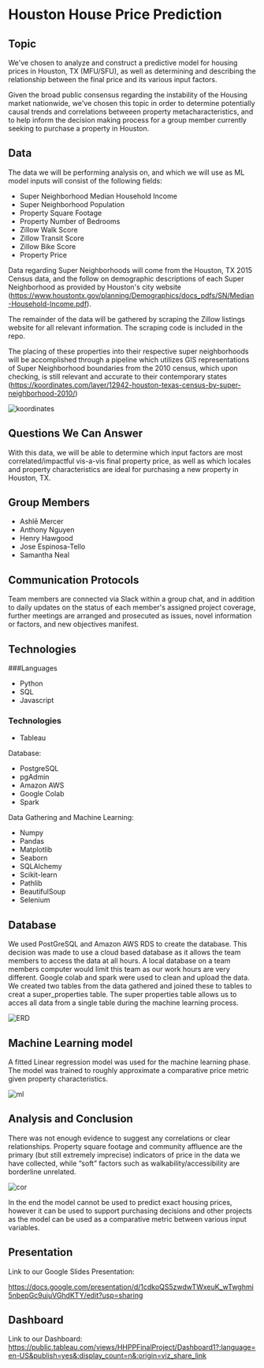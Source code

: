 # Houston House Price Prediction 

## Topic 

We've chosen to analyze and construct a predictive model for housing prices in Houston, TX (MFU/SFU), as well as determining and describing the relationship between the final price and its various input factors.

Given the broad public consensus regarding the instability of the Housing market nationwide, we've chosen this topic in order to determine potentially causal trends and correlations betweeen property metacharacteristics, and to help inform the decision making process for a group member currently seeking to purchase a property in Houston.   
  
## Data 

The data we will be performing analysis on, and which we will use as ML model inputs will consist of the following fields:

- Super Neighborhood Median Household Income
- Super Neighborhood Population
- Property Square Footage
- Property Number of Bedrooms
- Zillow Walk Score
- Zillow Transit Score
- Zillow Bike Score
- Property Price

Data regarding Super Neighborhoods will come from the Houston, TX 2015 Census data, and the follow on demographic descriptions of each Super Neighborhood
as provided by Houston's city website (https://www.houstontx.gov/planning/Demographics/docs_pdfs/SN/Median-Household-Income.pdf).

The remainder of the data will be gathered by scraping the Zillow listings website for all relevant information. The scraping code is included in the repo.

The placing of these properties into their respective super neighborhoods will be accomplished through a pipeline which utilizes GIS representations of Super Neighborhood boundaries from the 2010 census, which upon checking, is still relevant and accurate to their contemporary states (https://koordinates.com/layer/12942-houston-texas-census-by-super-neighborhood-2010/)

![koordinates](https://github.com/alwaysanthony/HHPP/blob/main/Database/Resources/images/Koordinates.png)

## Questions We Can Answer

With this data, we will be able to determine which input factors are most correlated/impactful vis-a-vis final property price, as well as which locales and property characteristics are ideal for purchasing a new property in Houston, TX.

## Group Members

- Ashlē Mercer
- Anthony Nguyen
- Henry Hawgood
- Jose Espinosa-Tello
- Samantha Neal

## Communication Protocols

Team members are connected via Slack within a group chat, and in addition to daily updates on the status of each member's assigned project coverage, further meetings are arranged and prosecuted as issues, novel information or factors, and new objectives manifest.

## Technologies

###Languages

- Python
- SQL
- Javascript

### Technologies

- Tableau

Database:

- PostgreSQL
- pgAdmin
- Amazon AWS
- Google Colab
- Spark

Data Gathering and Machine Learning:

- Numpy
- Pandas
- Matplotlib
- Seaborn
- SQLAlchemy
- Scikit-learn
- Pathlib
- BeautifulSoup
- Selenium

## Database

We used PostGreSQL and Amazon AWS RDS to create the database. This decision was made to use a cloud based database as it allows the team members to access the data at all hours. A local database on a team members computer would limit this team as our work hours are very different. Google colab and spark were used to clean and upload the data. We created two tables from the data gathered and joined these to tables to creat a super_properties table. The super properties table allows us to acces all data from a single table during the machine learning process.

![ERD](https://github.com/alwaysanthony/HHPP/blob/main/Database/ERD.png)

## Machine Learning model

A fitted Linear regression model was used for the machine learning phase. The model was trained to roughly approximate a comparative price metric given property characteristics. 

![ml](https://github.com/alwaysanthony/HHPP/blob/main/Machine%20Learning/images/ml.png)

## Analysis and Conclusion

There was not enough evidence to suggest any correlations or clear relationships. Property square footage and community affluence are the primary (but still extremely imprecise) indicators of price in the data we have collected, while “soft” factors such as walkability/accessibility are borderline unrelated.

![cor](https://github.com/alwaysanthony/HHPP/blob/main/Machine%20Learning/images/cor.png)

In the end the model cannot be used to predict exact housing prices, however it can be used to support purchasing decisions and other projects as the model can be used as a comparative metric between various input variables.

## Presentation 

Link to our Google Slides Presentation:

https://docs.google.com/presentation/d/1cdkoQS5zwdwTWxeuK_wTwghmi5nbepGc9ujuVGhdKTY/edit?usp=sharing

## Dashboard 

Link to our Dashboard:
https://public.tableau.com/views/HHPPFinalProject/Dashboard1?:language=en-US&publish=yes&:display_count=n&:origin=viz_share_link

